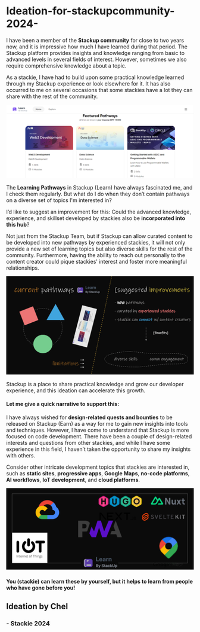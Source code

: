 # Ideation-for-stackupcommunity-2024-

I have been a member of the **Stackup community** for close to two years now, and it is impressive how much I have learned during that period. The Stackup platform provides insights and knowledge ranging from basic to advanced levels in several fields of interest. However, sometimes we also require comprehensive knowledge about a topic.

As a stackie, I have had to build upon some practical knowledge learned through my Stackup experience or look elsewhere for it. It has also occurred to me on several occasions that some stackies have a lot they can share with the rest of the community.

![Learning Pathways](stackup-learn.png)

The **Learning Pathways** in Stackup (Learn) have always fascinated me, and I check them regularly. But what do I do when they don’t contain pathways on a diverse set of topics I'm interested in?

I’d like to suggest an improvement for this: Could the advanced knowledge, experience, and skillset developed by stackies also be **incorporated into this hub**?

Not just from the Stackup Team, but if Stackup can allow curated content to be developed into new pathways by experienced stackies, it will not only provide a new set of learning topics but also diverse skills for the rest of the community. Furthermore, having the ability to reach out personally to the content creator could pique stackies' interest and foster more meaningful relationships.

![stackup learn ideation](ideation-chel.png)

Stackup is a place to share practical knowledge and grow our developer experience, and this ideation can accelerate this growth.

#### Let me give a quick narrative to support this:

I have always wished for **design-related quests and bounties** to be released on Stackup (Earn) as a way for me to gain new insights into tools and techniques. However, I have come to understand that Stackup is more focused on code development. There have been a couple of design-related interests and questions from other stackies, and while I have some experience in this field, I haven’t taken the opportunity to share my insights with others.

Consider other intricate development topics that stackies are interested in, such as **static sites**, **progressive apps**, **Google Maps**, **no-code platforms**, **AI workflows**, **IoT development**, and **cloud platforms**.

![learn pathways from exp stackies](new-pathways.png)

#### You (stackie) can learn these by yourself, but it helps to learn from people who have gone before you!


## Ideation by Chel
### - Stackie 2024
